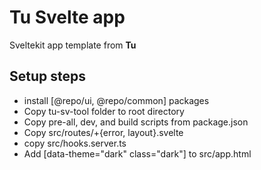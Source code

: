 # Tu Svelte app

Sveltekit app template from **Tu**

## Setup steps

- install [@repo/ui, @repo/common] packages
- Copy tu-sv-tool folder to root directory
- Copy pre-all, dev, and build scripts from package.json
- Copy src/routes/+{error, layout}.svelte
- copy src/hooks.server.ts
- Add [data-theme="dark" class="dark"] to src/app.html
